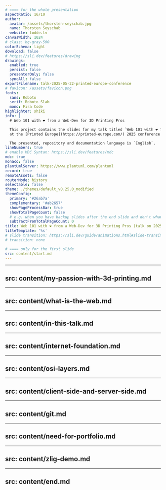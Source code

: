 ```yaml
---
# ==== for the whole presentation
aspectRatio: 16/10
author:
  avatar: /assets/thorsten-seyschab.jpg
  name: Thorsten Seyschab
  website: todde.tv
canvasWidth: 1024
# class: bg-gray-500
colorSchema: light
download: false
# https://sli.dev/features/drawing
drawings:
  enabled: true
  persist: false
  presenterOnly: false
  syncAll: false
exportFilename: talk-2025-05-22-printed-europe-conference
# favicon: /assets/favicon.png
fonts:
  sans: Roboto
  serif: Roboto Slab
  mono: Fira Code
highlighter: shiki
info: |
  # Web 101 with ❤️ from a Web-Dev for 3D Printing Pros

  This project contains the slides for my talk titled `Web 101 with ❤️ from a Web-Dev for 3D Printing Pros` on 2025-05-22
  at the [Printed Europe](https://printed-europe.com/) 2025 conference in Amsterdam.

  The presented, repository and documentation language is `English`.
lineNumbers: true
# enable MDC Syntax: https://sli.dev/features/mdc
mdc: true
monaco: false
plantUmlServer: https://www.plantuml.com/plantuml
record: true
remoteAssets: false
routerMode: history
selectable: false
theme: ./themes/default_v0.25.0_modified
themeConfig:
  primary: '#26ab7a'
  complementary: '#ab2657'
  showPageProcessBar: true
  showTotalPageCount: false
  # e.g. when you have backup slides after the end slide and don't whant them to be added to the total page count
  subtractFromTotalPageCount: 0
title: Web 101 with ❤️ from a Web-Dev for 3D Printing Pros (talk on 2025-05-22 at the Printed Europe 2025 conference in Amsterdam.)
titleTemplate: '%s'
# slide transition: https://sli.dev/guide/animations.html#slide-transitions
# transition: none

# ==== only for the first slide
src: content/start.md
---
```


---
src: content/my-passion-with-3d-printing.md
---

---
src: content/what-is-the-web.md
---

---
src: content/in-this-talk.md
---

---
src: content/internet-foundation.md
---

---
src: content/osi-layers.md
---

---
src: content/client-side-and-server-side.md
---

---
src: content/git.md
---

---
src: content/need-for-portfolio.md
---

---
src: content/zlig-demo.md
---

---
src: content/end.md
---

